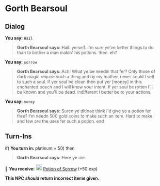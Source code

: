 # Gorth Bearsoul


## Dialog

**You say:** `Hail`



>**Gorth Bearsoul says:** Hail. yerself.  I'm sure ye've better things to do than to bother a man makin' his potions. then. eh?

**You say:** `sorrow`



>**Gorth Bearsoul says:** Ach! What ye be needin that fer? Only those of dark magic require such a thing and by my mother, never could I sell to such a soul. If yer soul be clean then put yer [money] in this enchanted pouch and I will know your intent. If yer soul be rotten I'll be known and you'll be dead. Indifferent I better be to your actions.

**You say:** `money`



>**Gorth Bearsoul says:** Suren ye didnae think I'd give ye a potion fer free? I'm needn 500 gold coins to make such an item. Hard to make and few are the uses fer such a potion.
end



## Turn-Ins





if( **You turn in:** platinum = 50) then


>**Gorth Bearsoul says:** Here ye are.


 &#127873; **You receive:**  <img style="background:url(/static/icons/blank_slot.gif);width:20px;height:20px;" src="/static/icons/item_585.png" alt="" /> <a
                                href="/item/7113" data-url="7113" class="tooltip-link link">Potion of Sorrow</a> (+50 exp)

 

**This NPC *should* return incorrect items given.**






